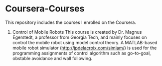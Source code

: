 # Coursera-Courses
This repository includes the courses I enrolled on the Coursera.

1. Control of Mobile Robots
This course is created by Dr. Magnus Egerstedt, a professor from Georgia Tech, and mainly focuses on control the mobile robot using model control theory. A MATLAB-based mobile robot simulator (http://jpdelacroix.com/simiam/) is used for the programming assignments of control algorithm such as go-to-goal, obstable avoidance and wall following.
